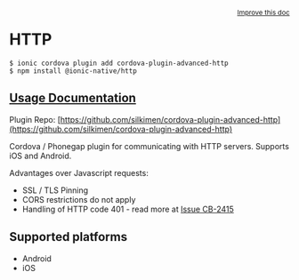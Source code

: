 <a style="float:right;font-size:12px;" href="http://github.com/ionic-team/ionic-native/edit/master/src/@ionic-native/plugins/http/index.ts#L24">
  Improve this doc
</a>

# HTTP

```
$ ionic cordova plugin add cordova-plugin-advanced-http
$ npm install @ionic-native/http
```

## [Usage Documentation](https://ionicframework.com/docs/native/http/)

Plugin Repo: [https://github.com/silkimen/cordova-plugin-advanced-http](https://github.com/silkimen/cordova-plugin-advanced-http)

Cordova / Phonegap plugin for communicating with HTTP servers. Supports iOS and Android.

Advantages over Javascript requests:
- SSL / TLS Pinning
- CORS restrictions do not apply
- Handling of HTTP code 401 - read more at [Issue CB-2415](https://issues.apache.org/jira/browse/CB-2415)

## Supported platforms
- Android
- iOS



